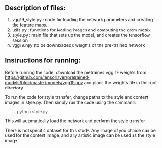 ## Description of files:
1. vgg19_style.py : code for loading the network parameters and creating the feature maps.
2. utils.py : functions for loading images and computing the gram matrix 
3. style.py : main file that sets up the model, and creates the tensorflow session
4. vgg19.npy (to be downloaded):  weights of the pre-trained network

## Instructions for running:

Before running the code, download the pretrained vgg 19 weights from https://github.com/tensorlayer/pretrained-models/blob/master/models/vgg19.npy and place the weights file in the root directory.

To run the code for style transfer, change paths to the style and content images in style.py. Then simply run the code using the command:

> python style.py

This will automatically load the network and perform the style transfer

There is not specific dataset for this study. Any image of you choice can be used for the content image, and any artistic image can be used as the style image